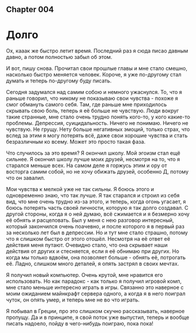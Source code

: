 ## Chapter 004

# Долго

Ох, кааак же быстро летит время.
Последний раз я сюда писао давным давно,
а потом полностью забыл об этом.

И вот, пишу снова. Прочитал свои прошлые
главы и мне стало смешно, насколько быстро
меняется человек. Короче, я уже по-другому
стал думать и теперь по-другому буду
писать.

Сегодня задумался над самим собою и
немного ужаснулся. То, что я раньше
говорил, что никому не показываю свои
чувства - похоже я смог обмануть самого
себя. Там, где раньше мне приходилось
скрывать свою боль, теперь я её больше не
чувствую. Люди вокруг такие странные,
мне стало очень трудно понять кого-то,
у кого какие-то проблемы. Депрессия,
суицидальность. Ничего не понимаю.
Ничего не чувствую. Не грущу. Нету больше
негативных эмоций, только страх,
что вслед за этим я могу потерять всё,
даже свои хорошие чувства и стать
безразличным ко всему. Может это просто
такая фаза.

Что случилось за это время? Я окончил
школу. Мой эгоизм стал ещё сильнее.
Я окончил школу лучше моих друзей,
несмотря на то, что я старался меньше
всех. На самом деле я горжусь этим и ору
от восторга самим собой, но не хочу
обижать друзей, особенно Д, потому что
он завалил.

Мои чувства к мелкой уже не так сильны.
Я боюсь этого и одновременно знаю, что так
лучше. Я так старался и строил из себя 
вид, что мне очень трудно из-за этого,
и теперь, когда огонь угасает, я боюсь
потерять часть своей личности, которую
я так долго создавал. С другой стороны,
когда я о ней думаю, всё сжимается и я
безмерно хочу её обнять и расцеловать.
Был у меня с нею разговор интересный,
который закончился очень поачевно,
и после которого я в первый раз за
несколько лет был в депрессии. Но и тут
мне стало страшно, потому что я слишком
быстро от этого отошёл. Несмотря на её
ответ её действия меня путают. Очевидно
стало, что она скрывает наши действия 
от других и стесняется, если я её обнимаю
при других. Но когда мы только вдвоём,
она позволяет больше - обнять её,
потрогать её. Ладно, слишком много
деталей, я опять застрял в своих мечтах.

Я получил новый компьютер. Очень крутой,
мне нравится его использовать. Но как
парадокс - как только я получил игровой
комп, мне стало меньше интересно играть
в игры. Связанно это наверное с моим
ожиданием майнкрафт сервера одного,
а когда я в него поиграл чуток, он опять
умер, и теперь мне не во что играть.

Я побывал в Греции, про это слишком скучно
рассказывать, наверное пропущу. Да и
в принципе, я свой поток уже выпустил,
теперь и вообще писать надоело, пойду
в чего-нибудь поиграю, пока пока!
